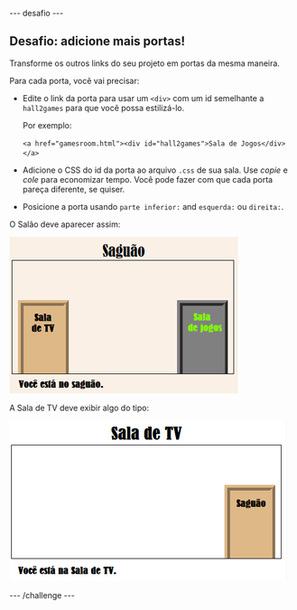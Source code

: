 \--- desafio \---

## Desafio: adicione mais portas!

Transforme os outros links do seu projeto em portas da mesma maneira.

Para cada porta, você vai precisar:

+ Edite o link da porta para usar um `<div>` com um id semelhante a ` hall2games` para que você possa estilizá-lo.
    
    Por exemplo:
    
    `<a href="gamesroom.html"><div id="hall2games">Sala de Jogos</div></a>`

+ Adicione o CSS do id da porta ao arquivo `.css` de sua sala. Use *copie* e *cole* para economizar tempo. Você pode fazer com que cada porta pareça diferente, se quiser.

+ Posicione a porta usando `parte inferior:` and `esquerda:` ou `direita:`.

O Salão deve aparecer assim:

![screenshot](images/rooms-hall-doors.png)

A Sala de TV deve exibir algo do tipo:

![screenshot](images/rooms-tvroom-door.png)

\--- /challenge \---